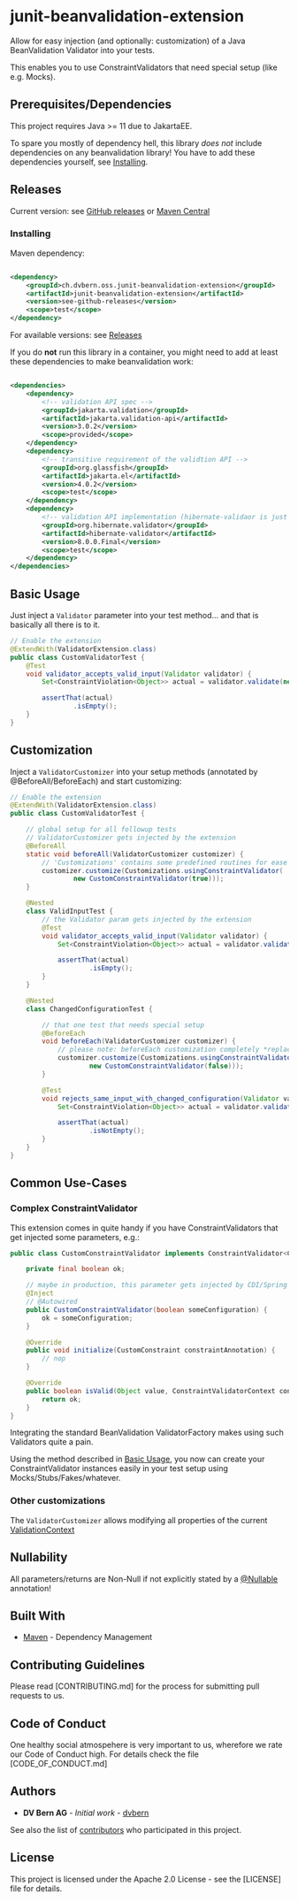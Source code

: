 # junit-beanvalidation-extension

Allow for easy injection (and optionally: customization) of a Java BeanValidation Validator into your tests.

This enables you to use ConstraintValidators that need special setup (like e.g. Mocks).

## Prerequisites/Dependencies

This project requires Java >= 11 due to JakartaEE.

To spare you mostly of dependency hell, this library *does not* include dependencies on any beanvalidation library!
You have to add these dependencies yourself, see [Installing](#Installing).

## Releases

Current version: see [GitHub releases](https://github.com/dvbern/junit-beanvalidation-extension/releases)
or [Maven Central](https://search.maven.org/search?q=g:ch.dvbern.oss.junit-beanvalidation-extension%20a:junit-beanvalidation-extension)

### Installing

Maven dependency:

```xml

<dependency>
	<groupId>ch.dvbern.oss.junit-beanvalidation-extension</groupId>
	<artifactId>junit-beanvalidation-extension</artifactId>
	<version>see-github-releases</version>
	<scope>test</scope>
</dependency>
```

For available versions: see [Releases](#releases)

If you do **not** run this library in a container, you might need to add at least these dependencies to make
beanvalidation work:

```xml

<dependencies>
	<dependency>
		<!-- validation API spec -->
		<groupId>jakarta.validation</groupId>
		<artifactId>jakarta.validation-api</artifactId>
		<version>3.0.2</version>
		<scope>provided</scope>
	</dependency>
	<dependency>
		<!-- transitive requirement of the validtion API -->
		<groupId>org.glassfish</groupId>
		<artifactId>jakarta.el</artifactId>
		<version>4.0.2</version>
		<scope>test</scope>
	</dependency>
	<dependency>
		<!-- validation API implementation (hibernate-validaor is just used as an example) -->
		<groupId>org.hibernate.validator</groupId>
		<artifactId>hibernate-validator</artifactId>
		<version>8.0.0.Final</version>
		<scope>test</scope>
	</dependency>
</dependencies>
```

## Basic Usage

Just inject a `Validator` parameter into your test method... and that is basically all there is to it.

```java
// Enable the extension
@ExtendWith(ValidatorExtension.class)
public class CustomValidatorTest {
	@Test
	void validator_accepts_valid_input(Validator validator) {
		Set<ConstraintViolation<Object>> actual = validator.validate(new SomeFixture("Hello World"));

		assertThat(actual)
				.isEmpty();
	}
}

```

## Customization

Inject a `ValidatorCustomizer` into your setup methods (annotated by @BeforeAll/BeforeEach) and start customizing:

```java
// Enable the extension
@ExtendWith(ValidatorExtension.class)
public class CustomValidatorTest {

	// global setup for all followup tests
	// ValidatorCustomizer gets injected by the extension
	@BeforeAll
	static void beforeAll(ValidatorCustomizer customizer) {
		// 'Customizations' contains some predefined routines for ease of use.
		customizer.customize(Customizations.usingConstraintValidator(
				new CustomConstraintValidator(true)));
	}

	@Nested
	class ValidInputTest {
		// the Validator param gets injected by the extension
		@Test
		void validator_accepts_valid_input(Validator validator) {
			Set<ConstraintViolation<Object>> actual = validator.validate(new SomeFixture("Hello World"));

			assertThat(actual)
					.isEmpty();
		}
	}

	@Nested
	class ChangedConfigurationTest {

		// that one test that needs special setup
		@BeforeEach
		void beforeEach(ValidatorCustomizer customizer) {
			// please note: beforeEach customization completely *replaces* customization in beforeAll!
			customizer.customize(Customizations.usingConstraintValidator(
					new CustomConstraintValidator(false)));
		}

		@Test
		void rejects_same_input_with_changed_configuration(Validator validator) {
			Set<ConstraintViolation<Object>> actual = validator.validate(new SomeFixture("Hello World"));

			assertThat(actual)
					.isNotEmpty();
		}
	}
}

```

## Common Use-Cases

### Complex ConstraintValidator

This extension comes in quite handy if you have ConstraintValidators that get injected some parameters, e.g.:

```java
public class CustomConstraintValidator implements ConstraintValidator<CustomConstraint, Object> {

	private final boolean ok;

	// maybe in production, this parameter gets injected by CDI/Spring
	@Inject
	// @Autowired
	public CustomConstraintValidator(boolean someConfiguration) {
		ok = someConfiguration;
	}

	@Override
	public void initialize(CustomConstraint constraintAnnotation) {
		// nop
	}

	@Override
	public boolean isValid(Object value, ConstraintValidatorContext context) {
		return ok;
	}
}

```

Integrating the standard BeanValidation ValidatorFactory makes using such Validators quite a pain.

Using the method described in [Basic Usage](#basic-usage), you now can create your ConstraintValidator instances easily
in your test setup using Mocks/Stubs/Fakes/whatever.

### Other customizations

The `ValidatorCustomizer` allows modifying all properties of the
current [ValidationContext](https://docs.oracle.com/javaee/7/api/javax/validation/ValidatorContext.html)

## Nullability

All parameters/returns are Non-Null if not explicitly stated by
a [@Nullable](https://checkerframework.org/api/org/checkerframework/checker/nullness/qual/Nullable.html) annotation!

## Built With

* [Maven](https://maven.apache.org/) - Dependency Management

## Contributing Guidelines

Please read [CONTRIBUTING.md] for the process for submitting pull requests to us.

## Code of Conduct

One healthy social atmospehere is very important to us, wherefore we rate our Code of Conduct high. For details check
the file [CODE_OF_CONDUCT.md]

## Authors

* **DV Bern AG** - *Initial work* - [dvbern](https://github.com/dvbern)

See also the list of [contributors](https://github.com/dvbern/junit-beanvalidation-extension/contributors) who
participated in this project.

## License

This project is licensed under the Apache 2.0 License - see the [LICENSE] file for details.

